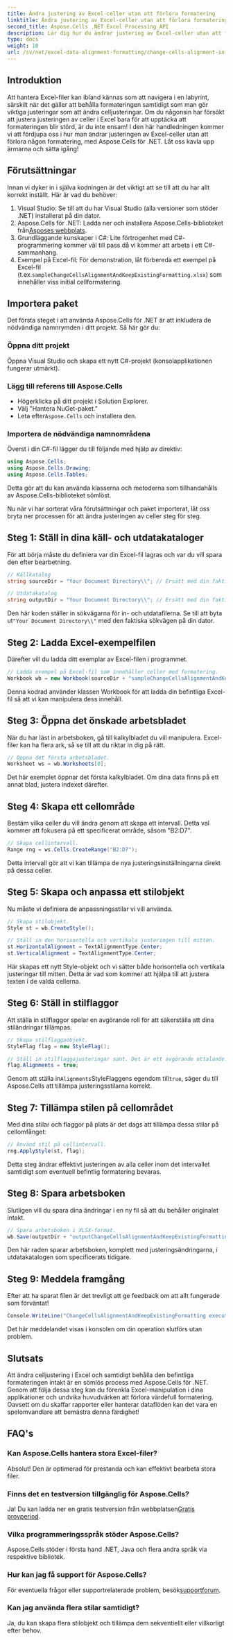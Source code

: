```yaml
---
title: Ändra justering av Excel-celler utan att förlora formatering
linktitle: Ändra justering av Excel-celler utan att förlora formatering
second_title: Aspose.Cells .NET Excel Processing API
description: Lär dig hur du ändrar justering av Excel-celler utan att förlora formatering med Aspose.Cells för .NET. Följ vår omfattande steg-för-steg-guide för sömlös kontroll.
type: docs
weight: 10
url: /sv/net/excel-data-alignment-formatting/change-cells-alignment-in-excel-without-losing-existing-formatting/
---
```

## Introduktion

Att hantera Excel-filer kan ibland kännas som att navigera i en labyrint, särskilt när det gäller att behålla formateringen samtidigt som man gör viktiga justeringar som att ändra celljusteringar. Om du någonsin har försökt att justera justeringen av celler i Excel bara för att upptäcka att formateringen blir störd, är du inte ensam! I den här handledningen kommer vi att fördjupa oss i hur man ändrar justeringen av Excel-celler utan att förlora någon formatering, med Aspose.Cells för .NET. Låt oss kavla upp ärmarna och sätta igång!

## Förutsättningar

Innan vi dyker in i själva kodningen är det viktigt att se till att du har allt korrekt inställt. Här är vad du behöver:

1. Visual Studio: Se till att du har Visual Studio (alla versioner som stöder .NET) installerat på din dator.
2.  Aspose.Cells för .NET: Ladda ner och installera Aspose.Cells-biblioteket från[Asposes webbplats](https://releases.aspose.com/cells/net/).
3. Grundläggande kunskaper i C#: Lite förtrogenhet med C#-programmering kommer väl till pass då vi kommer att arbeta i ett C#-sammanhang.
4.  Exempel på Excel-fil: För demonstration, låt förbereda ett exempel på Excel-fil (t.ex.`sampleChangeCellsAlignmentAndKeepExistingFormatting.xlsx`) som innehåller viss initial cellformatering.

## Importera paket

Det första steget i att använda Aspose.Cells för .NET är att inkludera de nödvändiga namnrymden i ditt projekt. Så här gör du:

### Öppna ditt projekt

Öppna Visual Studio och skapa ett nytt C#-projekt (konsolapplikationen fungerar utmärkt).

### Lägg till referens till Aspose.Cells

- Högerklicka på ditt projekt i Solution Explorer.
- Välj "Hantera NuGet-paket."
-  Leta efter`Aspose.Cells` och installera den.

### Importera de nödvändiga namnområdena

Överst i din C#-fil lägger du till följande med hjälp av direktiv:

```csharp
using Aspose.Cells;
using Aspose.Cells.Drawing;
using Aspose.Cells.Tables;
```

Detta gör att du kan använda klasserna och metoderna som tillhandahålls av Aspose.Cells-biblioteket sömlöst.

Nu när vi har sorterat våra förutsättningar och paket importerat, låt oss bryta ner processen för att ändra justeringen av celler steg för steg.

## Steg 1: Ställ in dina käll- och utdatakataloger

För att börja måste du definiera var din Excel-fil lagras och var du vill spara den efter bearbetning.

```csharp
// Källkatalog
string sourceDir = "Your Document Directory\\"; // Ersätt med din faktiska katalog

// Utdatakatalog
string outputDir = "Your Document Directory\\"; // Ersätt med din faktiska katalog
```

 Den här koden ställer in sökvägarna för in- och utdatafilerna. Se till att byta ut`"Your Document Directory\\"` med den faktiska sökvägen på din dator.

## Steg 2: Ladda Excel-exempelfilen

Därefter vill du ladda ditt exemplar av Excel-filen i programmet.

```csharp
// Ladda exempel på Excel-fil som innehåller celler med formatering.
Workbook wb = new Workbook(sourceDir + "sampleChangeCellsAlignmentAndKeepExistingFormatting.xlsx");
```

Denna kodrad använder klassen Workbook för att ladda din befintliga Excel-fil så att vi kan manipulera dess innehåll.

## Steg 3: Öppna det önskade arbetsbladet

När du har läst in arbetsboken, gå till kalkylbladet du vill manipulera. Excel-filer kan ha flera ark, så se till att du riktar in dig på rätt.

```csharp
// Öppna det första arbetsbladet.
Worksheet ws = wb.Worksheets[0];
```

Det här exemplet öppnar det första kalkylbladet. Om dina data finns på ett annat blad, justera indexet därefter.

## Steg 4: Skapa ett cellområde

Bestäm vilka celler du vill ändra genom att skapa ett intervall. Detta val kommer att fokusera på ett specificerat område, såsom "B2:D7".

```csharp
// Skapa cellintervall.
Range rng = ws.Cells.CreateRange("B2:D7");
```

Detta intervall gör att vi kan tillämpa de nya justeringsinställningarna direkt på dessa celler.

## Steg 5: Skapa och anpassa ett stilobjekt

Nu måste vi definiera de anpassningsstilar vi vill använda.

```csharp
// Skapa stilobjekt.
Style st = wb.CreateStyle();

// Ställ in den horisontella och vertikala justeringen till mitten.
st.HorizontalAlignment = TextAlignmentType.Center;
st.VerticalAlignment = TextAlignmentType.Center;
```

Här skapas ett nytt Style-objekt och vi sätter både horisontella och vertikala justeringar till mitten. Detta är vad som kommer att hjälpa till att justera texten i de valda cellerna.

## Steg 6: Ställ in stilflaggor

Att ställa in stilflaggor spelar en avgörande roll för att säkerställa att dina stiländringar tillämpas. 

```csharp
// Skapa stilflaggaobjekt.
StyleFlag flag = new StyleFlag();

// Ställ in stilflaggajusteringar sant. Det är ett avgörande uttalande.
flag.Alignments = true;
```

 Genom att ställa in`Alignments`StyleFlaggens egendom till`true`, säger du till Aspose.Cells att tillämpa justeringsstilarna korrekt.

## Steg 7: Tillämpa stilen på cellområdet

Med dina stilar och flaggor på plats är det dags att tillämpa dessa stilar på cellomfånget:

```csharp
// Använd stil på cellintervall.
rng.ApplyStyle(st, flag);
```

Detta steg ändrar effektivt justeringen av alla celler inom det intervallet samtidigt som eventuell befintlig formatering bevaras.

## Steg 8: Spara arbetsboken

Slutligen vill du spara dina ändringar i en ny fil så att du behåller originalet intakt.

```csharp
// Spara arbetsboken i XLSX-format.
wb.Save(outputDir + "outputChangeCellsAlignmentAndKeepExistingFormatting.xlsx", SaveFormat.Xlsx);
```

Den här raden sparar arbetsboken, komplett med justeringsändringarna, i utdatakatalogen som specificerats tidigare.

## Steg 9: Meddela framgång

Efter att ha sparat filen är det trevligt att ge feedback om att allt fungerade som förväntat!

```csharp
Console.WriteLine("ChangeCellsAlignmentAndKeepExistingFormatting executed successfully.");
```

Det här meddelandet visas i konsolen om din operation slutförs utan problem.

## Slutsats

Att ändra celljustering i Excel och samtidigt behålla den befintliga formateringen intakt är en sömlös process med Aspose.Cells för .NET. Genom att följa dessa steg kan du förenkla Excel-manipulation i dina applikationer och undvika huvudvärken att förlora värdefull formatering. Oavsett om du skaffar rapporter eller hanterar dataflöden kan det vara en spelomvandlare att bemästra denna färdighet!

## FAQ's

### Kan Aspose.Cells hantera stora Excel-filer?
Absolut! Den är optimerad för prestanda och kan effektivt bearbeta stora filer.

### Finns det en testversion tillgänglig för Aspose.Cells?
 Ja! Du kan ladda ner en gratis testversion från webbplatsen[Gratis provperiod](https://releases.aspose.com/).

### Vilka programmeringsspråk stöder Aspose.Cells?
Aspose.Cells stöder i första hand .NET, Java och flera andra språk via respektive bibliotek.

### Hur kan jag få support för Aspose.Cells?
 För eventuella frågor eller supportrelaterade problem, besök[supportforum](https://forum.aspose.com/c/cells/9).

### Kan jag använda flera stilar samtidigt?
Ja, du kan skapa flera stilobjekt och tillämpa dem sekventiellt eller villkorligt efter behov.
